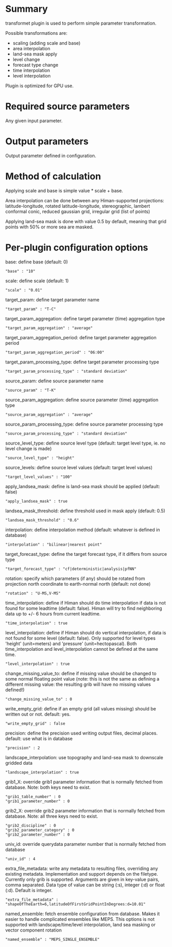 # Summary

transformet plugin is used to perform simple parameter transformation.

Possible transformations are:

* scaling (adding scale and base)
* area interpolation
* land-sea mask apply
* level change
* forecast type change
* time interpolation
* level interpolation

Plugin is optimized for GPU use.

# Required source parameters

Any given input parameter.

# Output parameters

Output parameter defined in configuration.

# Method of calculation

Applying scale and base is simple value * scale + base.

Area interpolation can be done between any Himan-supported projections: latitude-longitude, rotated latitude-longitude, stereographic, lambert conformal conic, reduced gaussian grid, irregular grid (list of points)

Applying land-sea mask is done with value 0.5 by default, meaning that grid points with 50% or more sea are masked.

# Per-plugin configuration options

base: define base (default: 0)

    "base" : "10"

scale: define scale (default: 1)

    "scale" : "0.01"

target_param: define target parameter name 

    "target_param" : "T-C"

target_param_aggregation: define target parameter (time) aggregation type

    "target_param_aggregation" : "average"

target_param_aggregation_period: define target parameter aggregation period

    "target_param_aggregation_period" : "06:00"

target_param_processing_type: define target parameter processing type

    "target_param_processing_type" : "standard deviation"

source_param: define source parameter name

    "source_param" : "T-K"

source_param_aggregation: define source parameter (time) aggregation type

    "source_param_aggregation" : "average"

source_param_processing_type: define source parameter processing type

    "source_param_processing_type" : "standard deviation"

source_level_type: define source level type (default: target level type, ie. no level change is made)

    "source_level_type" : "height"

source_levels: define source level values (default: target level values)

    "target_level_values" : "100"

apply_landsea_mask: define is land-sea mask should be applied (default: false)

    "apply_landsea_mask" : true

landsea_mask_threshold: define threshold used in mask apply (default: 0.5)

    "landsea_mask_threshold" : "0.6"

interpolation: define interpolation method (default: whatever is defined in database)

    "interpolation" : "bilinear|nearest point"

target_forecast_type: define the target forecast type, if it differs from source type

    "target_forecast_type" : "cf|deterministic|analysis|pfNN"

rotation: specify which parameters (if any) should be rotated from projection north coordinate to earth-normal north (default: not done)

    "rotation" : "U-MS,V-MS"

time_interpolation: define if Himan should do time interpolation if data is not found for some leadtime (default: false). Himan will try to find neighboring data up to +/- 6 hours from current leadtime.

    "time_interpolation" : true

level_interpolation: define if Himan should do vertical interpolation, if data is not found for some level (default: false). Only supported for level types 'height' (unit=meters) and 'pressure' (unit=hectopascal). Both time_interpolation and level_interpolation cannot be defined at the same time.

    "level_interpolation" : true

change_missing_value_to: define if missing value should be changed to some normal floating point value (note: this is not the same as defining a different missing value: the resulting grib will have no missing values defined!)

    "change_missing_value_to" : 0

write_empty_grid: define if an empty grid (all values missing) should be written out or not. default: yes.

    "write_empty_grid" : false

precision: define the precision used writing output files, decimal places. default: use what is in database

    "precision" : 2

landscape_interpolation: use topography and land-sea mask to downscale gridded data

    "landscape_interpolation" : true

grib1_X: override grib1 parameter information that is normally fetched from database. Note: both keys need to exist.

    "grib1_table_number" : 0
    "grib1_parameter_number" : 0

grib2_X: override grib2 parameter information that is normally fetched from database. Note: all three keys need to exist.

    "grib2_discipline" : 0
    "grib2_parameter_category" : 0
    "grib2_parameter_number" : 0

univ_id: override querydata parameter number that is normally fetched from database

    "univ_id" : 4

extra_file_metadata: write any metadata to resulting files, overriding any existing metadata. Implementation and support depends on the filetype. Currently only grib is supported. Arguments are given in key-value pairs, comma separated. Data type of value can be string (:s), integer (:d) or float (:d). Default is integer.

    "extra_file_metadata" : "shapeOfTheEarth=6,latitudeOfFirstGridPointInDegrees:d=10.01"

named_ensemble: fetch ensemble configuration from database. Makes it easier to handle complicated ensembles like MEPS. This options is not supported with landscape/time/level interpolation, land sea masking or vector component rotation

    "named_ensemble" : "MEPS_SINGLE_ENSEMBLE"

